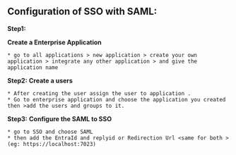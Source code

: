## Configuration of SSO with SAML:
**Step1:**

**Create a Enterprise Application** 
```
* go to all applications > new application > create your own application > integrate any other application > and give the application name
```
**Step2:**
**Create a users**
```
* After creating the user assign the user to application .
* Go to enterprise application and choose the application you created then >add the users and groups to it.
```
**Step3:**
**Configure the SAML to SSO**
```
* go to SSO and choose SAML
* then add the EntraId and replyid or Redirection Url <same for both >(eg: https://localhost:7023)
```


